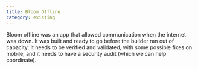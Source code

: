 ```yaml
---
title: Bloom Offline
category: existing
---
```


Bloom offline was an app that allowed communication when the internet was down. It was built and ready to go before the builder ran out of capacity. It needs to be verified and validated, with some possible fixes on mobile, and it needs to have a security audit (which we can help coordinate).
